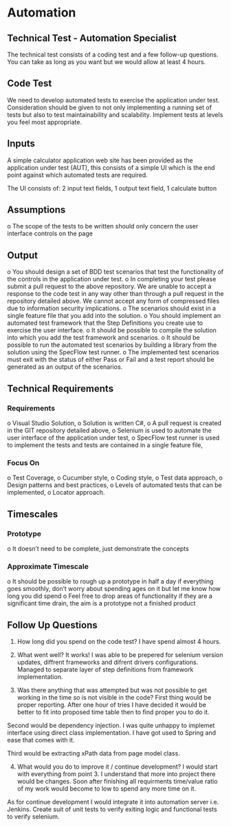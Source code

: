 # Automation

## Technical Test - Automation Specialist
The technical test consists of a coding test and a few follow-up questions. 
You can take as long as you want but we would allow at least 4 hours.

## Code Test
We need to develop automated tests to exercise the application under test.
Consideration should be given to not only implementing a running set of tests but also to test maintainability and scalability.
Implement tests at levels you feel most appropriate.

## Inputs
A simple calculator application web site has been provided as the application under test (AUT), 
this consists of a simple UI which is the end point against which automated tests are required.

The UI consists of: 2 input text fields, 1 output text field,	1 calculate button

## Assumptions
o	The scope of the tests to be written should only concern the user interface controls on the page

## Output
o	You should design a set of BDD test scenarios that test the functionality of the controls in the application under test. 
o In completing your test please submit a pull request to the above repository.
  We are unable to accept a response to the code test in any way other than through a pull request in the repository detailed above.
  We cannot accept any form of compressed files due to information security implications. 
o	The scenarios should exist in a single feature file that you add into the solution.
o	You should implement an automated test framework that the Step Definitions you create use to exercise the user interface.
o	It should be possible to compile the solution into which you add the test framework and scenarios.
o	It should be possible to run the automated test scenarios by building a library from the solution using the SpecFlow test runner.
o	The implemented test scenarios must exit with the status of either Pass or Fail and a test report should be generated as an output of the scenarios.

## Technical Requirements
###	Requirements
o	Visual Studio Solution,
o	Solution is written C#,
o	A pull request is created in the GIT repository detailed above,
o	Selenium is used to automate the user interface of the application under test,
o	SpecFlow test runner is used to implement the tests and tests are contained in a single feature file,

###	Focus On
o	Test Coverage,
o	Cucumber style,
o	Coding style,
o	Test data approach,
o	Design patterns and best  practices,
o	Levels of automated tests that can be implemented,
o	Locator approach.

## Timescales
###	Prototype
o	It doesn’t need to be complete, just demonstrate the concepts
###	Approximate Timescale
o	It should be possible to rough up a prototype in half a day if everything goes smoothly, don’t worry about spending ages on it but let me know how long you did spend
o	Feel free to drop areas of functionality if they are a significant time drain, the aim is a prototype not a finished product

## Follow Up Questions
1.	How long did you spend on the code test?
I have spend almost 4 hours.

2.	What went well?
It works! I was able to be prepered for selenium version updates, diffrent frameworks and difrent drivers configurations. 
Managed to separate layer of step definitions from framework implementation. 

3.	Was there anything that was attempted but was not possible to get working in the time so is not visible in the code?
First thing would be proper reporting. After one hour of tries I have decided it would be better to fit into proposed 
time table then to find proper you to do it.

Second would be dependency injection. I was quite unhappy to implemet interface using direct class implementation. 
I have got used to Spring and ease that comes with it.

Third would be extracting xPath data from page model class.

4.	What would you do to improve it / continue development?
I would start with everything from point 3. I understand that more into project there would be changes. 
Soon after finishing all requirments time/value ratio of my work would become to low to spend any more time on it. 

As for continue development I would integrate it into automation server i.e. Jenkins. 
Create suit of unit tests to verify exiting logic and functional tests to verify selenium.
